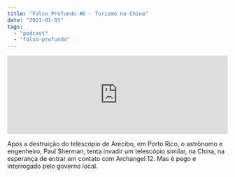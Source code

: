 ```yaml
---
title: "Falso Profundo #6 - Turismo na China"
date: "2021-01-03"
tags: 
  - "podcast"
  - "falso-profundo"
---
```


<iframe style="width: 100%; height: 180px;" src="https://anchor.fm/monoestereo/embed/episodes/Falso-Profundo-6---Turismo-na-China-eoeroj" width="100%" height="180px" frameborder="0" scrolling="no"></iframe>

Após a destruição do telescópio de Arecibo, em Porto Rico, o astrônomo e engenheiro, Paul Sherman, tenta invadir um telescópio similar, na China, na esperança de entrar em contato com Archangel 12. Mas é pego e interrogado pelo governo local.
